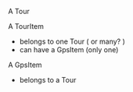 A Tour

A TourItem
- belongs to one Tour ( or many? )
- can have a GpsItem (only one)

A GpsItem
- belongs to a Tour
